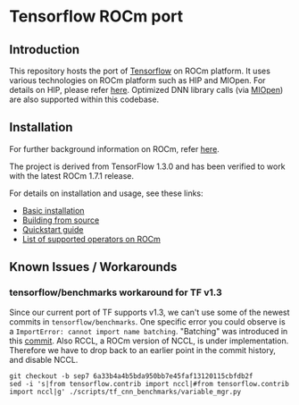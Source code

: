 # Tensorflow ROCm port #

## Introduction ##

This repository hosts the port of [Tensorflow](https://github.com/tensorflow/tensorflow) on ROCm platform. It uses various technologies on ROCm platform such as HIP and MIOpen. For details on HIP, please refer [here](https://github.com/GPUOpen-ProfessionalCompute-Tools/HIP). Optimized DNN library calls (via [MIOpen](https://github.com/ROCmSoftwarePlatform/MIOpen)) are also supported within this codebase.

## Installation ##

For further background information on ROCm, refer [here](https://github.com/RadeonOpenCompute/ROCm/blob/master/README.md).

The project is derived from TensorFlow 1.3.0 and has been verified to work with the latest ROCm 1.7.1 release.

For details on installation and usage, see these links:
* [Basic installation](rocm_docs/tensorflow-install-basic.md)
* [Building from source](rocm_docs/tensorflow-build-from-source.md)
* [Quickstart guide](rocm_docs/tensorflow-quickstart.md)
* [List of supported operators on ROCm](rocm_docs/core_kernels.md)


## Known Issues / Workarounds

### tensorflow/benchmarks workaround for TF v1.3
Since our current port of TF supports v1.3, we can't use some of the newest commits in `tensorflow/benchmarks`.  One specific error you could observe is a `ImportError: cannot import name batching`.  "Batching" was introduced in this [commit](https://github.com/tensorflow/benchmarks/commit/82dd0539c76afa8491e50d8f796e686b4d97b988). Also RCCL, a ROCm version of NCCL, is under implementation. Therefore we have to drop back to an earlier point in the commit history, and disable NCCL.

```
git checkout -b sep7 6a33b4a4b5bda950bb7e45faf13120115cbfdb2f
sed -i 's|from tensorflow.contrib import nccl|#from tensorflow.contrib import nccl|g' ./scripts/tf_cnn_benchmarks/variable_mgr.py
```
